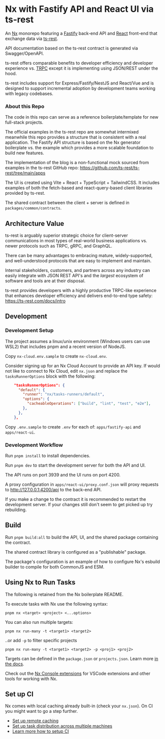 # Nx with Fastify API and React UI via ts-rest

An [Nx](https://nx.dev) monorepo featuring a [Fastify](https://fastify.dev/) back-end API and [React](https://react.dev/) front-end that exchange data via [ts-rest](https://ts-rest.com/).

API documentation based on the ts-rest contract is generated via Swagger/OpenAPI.

ts-rest offers comparable benefits to developer efficiency and developer experience vs. [TRPC](https://trpc.io/) except it is implementing using JSON/REST under the hood.

ts-rest includes support for Express/Fastify/NestJS and React/Vue and is designed to support incremental adoption by development teams working with legacy codebases.

### About this Repo

The code in this repo can serve as a reference boilerplate/template for new full-stack projects.

The official examples in the ts-rest repo are somewhat intermixed meanwhile this repo provides a structure that is consistent with a real application. The Fastify API structure is based on the Nx generator boilerplate vs. the example which provides a more scalable foundation to build new features. 

The implementation of the blog is a non-functional mock sourced from examples in the ts-rest GitHub repo: 
https://github.com/ts-rest/ts-rest/tree/main/apps

The UI is created using Vite + React + TypeScript + TailwindCSS. It includes examples of both the fetch-based and react-query-based client libraries provided by ts-rest.

The shared contract between the client + server is defined in `packages/common/contracts`.

## Architecture Value

ts-rest is arguably superior strategic choice for client-server communications in most types of real-world business applications vs. newer protocols such as TRPC, gRPC, and GraphQL.

There can be many advantages to embracing mature, widely-supported, and well-understood protocols that are easy to implement and maintain. 

Internal stakeholders, customers, and partners across any industry can easily integrate with JSON REST API's and the _largest_ ecosystem of software and tools are at their disposal.

ts-rest provides developers with a highly productive TRPC-like experience that enhances developer efficiency and delivers end-to-end type safety: https://ts-rest.com/docs/intro

## Development

### Development Setup

The project assumes a linux/unix environment (Windows users can use WSL2) that includes pnpm and a recent version of NodeJS.

Copy `nx-cloud.env.sample` to create `nx-cloud.env`. 

Consider signing up for an Nx Cloud Account to provide an API key.
If would not like to connect to Nx Cloud, edit `nx.json` and replace the `tasksRunnerOptions` block with the following:

```json
    "tasksRunnerOptions": {
      "default": {
        "runner": "nx/tasks-runners/default",
        "options": {
          "cacheableOperations": ["build", "lint", "test", "e2e"],
        },
      },
    },
```

Copy `.env.sample` to create `.env` for each of: `apps/fastify-api` and `apps/react-ui`.

### Development Workflow

Run `pnpm install` to install dependencies.

Run `pnpm dev` to start the development server for both the API and UI.

The API runs on port 3939 and the UI runs on port 4200.

A proxy configuration in `apps/react-ui/proxy.conf.json` will proxy requests to http://127.0.0.1:4200/api to the back-end API.

If you make a change to the contract it is recommended to restart the development server. If your changes still don't seem to get picked up try rebuilding.

## Build

Run `pnpm build:all` to build the API, UI, and the shared package containing the contract.

The shared contract library is configured as a "publishable" package.

The package's configuration is an example of how to configure Nx's esbuild builder to compile for both CommonJS and ESM.

## Using Nx to Run Tasks

The following is retained from the Nx boilerplate README.

To execute tasks with Nx use the following syntax:

```
pnpm nx <target> <project> <...options>
```

You can also run multiple targets:

```
pnpm nx run-many -t <target1> <target2>
```

..or add `-p` to filter specific projects

```
pnpm nx run-many -t <target1> <target2> -p <proj1> <proj2>
```

Targets can be defined in the `package.json` or `projects.json`.
Learn more [in the docs](https://nx.dev/core-features/run-tasks).

Check out the [Nx Console extensions](https://nx.dev/nx-console) for VSCode extensions and other tools for working with Nx.

## Set up CI

Nx comes with local caching already built-in (check your `nx.json`). On CI you might want to go a step further.

- [Set up remote caching](https://nx.dev/core-features/share-your-cache)
- [Set up task distribution across multiple machines](https://nx.dev/core-features/distribute-task-execution)
- [Learn more how to setup CI](https://nx.dev/recipes/ci)

